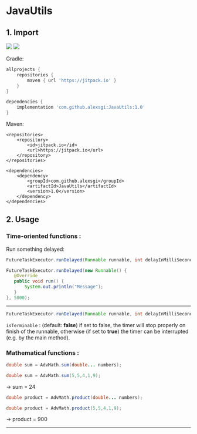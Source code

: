 # JavaUtils

## 1. Import

[![](https://jitpack.io/v/alexsgi/JavaUtils.svg)](https://jitpack.io/#alexsgi/JavaUtils) [![](https://jitci.com/gh/alexsgi/JavaUtils/svg)](https://jitci.com/gh/alexsgi/JavaUtils)

Gradle:
```gradle
allprojects {
	repositories {
		maven { url 'https://jitpack.io' }
	}
}
```
```gradle
dependencies {
	implementation 'com.github.alexsgi:JavaUtils:1.0'
}
```
Maven:
```maven
<repositories>
	<repository>
		<id>jitpack.io</id>
		<url>https://jitpack.io</url>
	</repository>
</repositories>
```
```maven
<dependencies>
	<dependency>
	    <groupId>com.github.alexsgi</groupId>
	    <artifactId>JavaUtils</artifactId>
	    <version>1.0</version>
	</dependency>
</dependencies>
```

## 2. Usage

 ###  Time-oriented functions :
 
 Run something delayed:
 ```java
FutureTaskExecutor.runDelayed(Runnable runnable, int delayInMilliSeconds);
```
 ```java
FutureTaskExecutor.runDelayed(new Runnable() {
	@Override
    public void run() {
	    System.out.println("Message");
    }
}, 5000);
```
____________________
```java
FutureTaskExecutor.runDelayed(Runnable runnable, int delayInMilliSeconds, boolean isTerminable);
```
```isTerminable``` : (default: **false**) if set to false, the timer will stop properly on finish of the runnable, otherwise (if set to **true**) the timer can be interrupted (e.g. by the main method).

###  Mathematical functions :
```java
double sum = AdvMath.sum(double... numbers);
```
```java
double sum = AdvMath.sum(5,5,4,1,9);
```
→ sum = 24
```java
double product = AdvMath.product(double... numbers);
```
```java
double product = AdvMath.product(5,5,4,1,9);
```
→ product = 900

---

